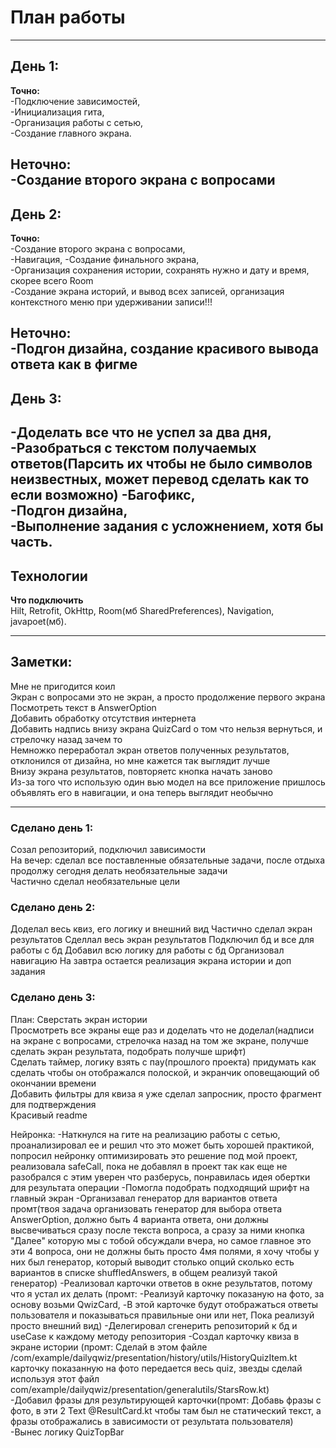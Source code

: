 # План работы
---
## День 1:
**Точно:**  
-Подключение зависимостей,  
-Инициализация гита,  
-Организация работы с сетью,  
-Создание главного экрана.

**Неточно:**  
-Создание второго экрана с вопросами
---
## День 2:
**Точно:**  
-Создание второго экрана с вопросами,  
-Навигация,
-Создание финального экрана,  
-Организация сохранения истории, сохранять нужно и дату и время, скорее всего Room  
-Создание экрана историй, и вывод всех записей, организация контекстного меню при удерживании записи!!!

**Неточно:**  
-Подгон дизайна, создание красивого вывода ответа как в фигме
---
## День 3:
-Доделать все что не успел за два дня,  
-Разобраться с текстом получаемых ответов(Парсить их чтобы не было символов неизвестных, может перевод сделать как то если возможно)
-Багофикс,  
-Подгон дизайна,  
-Выполнение задания с усложнением, хотя бы часть.
---
## Технологии
**Что подключить**  
Hilt, Retrofit, OkHttp, Room(мб SharedPreferences), Navigation, javapoet(мб).

---
## Заметки: 
Мне не пригодится коил  
Экран с вопросами это не экран, а просто продолжение первого экрана  
Посмотреть текст в AnswerOption  
Добавить обработку отсутствия интернета  
Добавить надпись внизу экрана QuizCard о том что нельзя вернуться, и стрелочку назад зачем то  
Немножко переработал экран ответов полученных результатов, отклонился от дизайна, но мне кажется так выглядит лучше  
Внизу экрана результатов, повторяетс кнопка начать заново  
Из-за того что использую один вью модел на все приложение пришлось объявлять его в навигации, и она теперь выглядит необычно  

---
### Сделано день 1:
Созал репозиторий, подключил зависимости  
На вечер: сделал все поставленные обязательные задачи, после отдыха продолжу сегодня делать необязательные задачи  
Частично сделал необязательные цели  

### Сделано день 2:
Доделал весь квиз, его логику и внешний вид
Частично сделал экран результатов
Сделлал весь экран результатов
Подключил бд и все для работы с бд
Добавил всю логику для работы с бд
Организовал навигацию
На завтра остается реализация экрана истории и доп задания  

### Сделано день 3:
План:
Сверстать экран истории  
Просмотреть все экраны еще раз и доделать что не доделал(надписи на экране с вопросами, стрелочка назад на том же экране, получше сделать экран результата, подобрать получше шрифт)  
Сделать таймер, логику взять с пау(прошлого проекта) придумать как сделать чтобы он отображался полоской, и экранчик оповещающий об окончании времени   
Добавить фильтры для квиза я уже сделал запросник, просто фрагмент для подтверждения   
Красивый readme

Нейронка:
-Наткнулся на гите на реализацию работы с сетью, проанализировал ее и решил что это может быть хорошей практикой,  
попросил нейронку оптимизировать это решение под мой проект, реализовала safeCall, пока не добавлял в проект так как еще не разобрался с этим
уверен что разберусь, понравилась идея обертки для результата операции
-Помогла подобрать подходящий шрифт на главный экран
-Организавал генератор для вариантов ответа
промт(твоя задача организовать генератор для выбора ответа AnswerOption,
должно быть 4 варианта ответа, они должны высвечиваться сразу после текста вопроса, а сразу за ними кнопка "Далее" которую мы с тобой обсуждали вчера,
но самое главное это эти 4 вопроса, они не должны быть просто 4мя полями, я хочу чтобы у них был генератор,
который выводит столько опций сколько есть вариантов в списке shuffledAnswers, в общем реализуй такой генератор)
-Реализовал карточки ответов в окне результатов, потому что я устал их делать
(промт: -Реализуй карточку показаную на фото, за основу возьми QwizCard, -В этой карточке будут отображаться ответы пользователя и показываться правильные они или нет,
Пока реализуй просто внешний вид)
-Делегировал сгенерить репозиторий к бд и useCase к каждому методу репозитория
-Создал карточку квиза в экране истории (промт: Сделай в этом файле /com/example/dailyqwiz/presentation/history/utils/HistoryQuizItem.kt
карточку показанную на фото передается весь quiz, звезды сделай используя этот файл
com/example/dailyqwiz/presentation/generalutils/StarsRow.kt)  
-Добавил фразы для результирующей карточки(промт: Добавь фразы с фото, 
в эти 2 Text @ResultCard.kt чтобы там был не статический текст, 
а фразы отображались в зависимости от результата пользователя)  
-Вынес логику QuizTopBar